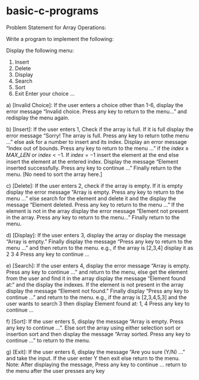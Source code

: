 # basic-c-programs

Problem Statement for Array Operations:

Write a program to implement the following:

Display the following menu:
1. Insert
2. Delete
3. Display
4. Search
5. Sort
6. Exit
Enter your choice ...

a) [Invalid Choice]: If the user enters a choice other than 1-6, display the error
message “Invalid choice. Press any key to return to the menu…” and redisplay the menu again.

b) [Insert]: If the user enters 1, Check if the array is full. If it is full display the error
message “Sorry! The array is full. Press any key to return tothe menu …” else ask for a number to insert and its index. Display an error
message “Index out of bounds. Press any key to return to the menu …” if the 𝑖𝑛𝑑𝑒𝑥 ≥ 𝑀𝐴𝑋_𝐿𝐸𝑁 or 𝑖𝑛𝑑𝑒𝑥 < −1. If 𝑖𝑛𝑑𝑒𝑥 = −1 insert the
element at the end else insert the element at the entered index. Display the message
“Element inserted successfully. Press any key to continue …”
Finally return to the menu. [No need to sort the array here.]

c) [Delete]: If the user enters 2, check if the array is empty. If it is empty display the
error message “Array is empty. Press any key to return to the
menu ...” else search for the element and delete it and the display the message
“Element deleted. Press any key to return to the menu ...” If
the element is not in the array display the error message “Element not
present in the array. Press any key to return to the menu...” Finally return to the menu.

d) [Display]: If the user enters 3, display the array or display the message “Array is
empty.” Finally display the message “Press any key to return to the menu …” and then return to the menu.
e.g., if the array is [2,3,4] display it as
2 3 4
Press any key to continue …

e) [Search]: If the user enters 4, display the error message “Array is empty. Press any key to continue …” and return to the menu, else get the element
from the user and find it in the array display the message “Element found at:“ and the display the indexes.
If the element is not present in the array display the message “Element not found.”
Finally display “Press any key to continue …” and return to the menu.
e.g., if the array is [2,3,4,5,3] and the user wants to search 3 then display
Element found at: 1, 4
Press any key to continue ...

f) [Sort]: If the user enters 5, display the message “Array is empty. Press any
key to continue …”. Else sort the array using either selection sort or insertion
sort and then display the message “Array sorted. Press any key to continue …” to return to the menu.

g) [Exit]: If the user enters 6, display the message “Are you sure (Y/N) …” and take the
input. If the user enter Y then exit else return to the menu.
Note: After displaying the message, Press any key to continue … return to
the menu after the user presses any key
